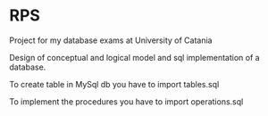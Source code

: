 # RPS

Project for my database exams at University of Catania

Design of conceptual and logical model and sql implementation of a database.

To create table in MySql db you have to import tables.sql<br>

To implement the procedures you have to import operations.sql
